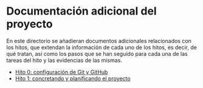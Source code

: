 # Documentación adicional del proyecto

En este directorio se añadieran documentos adicionales relacionados con los hitos,
que extendan la información de cada uno de los hitos, es decir, de qué tratan, 
así como los pasos que se han seguido para cada una de las tareas del hito y 
las evidencias de las mismas.

- [Hito 0: configuración de Git y GitHub](./hito_0/README.md)
- [Hito 1: concretando y planificando el proyecto](./hito_1/README.md)